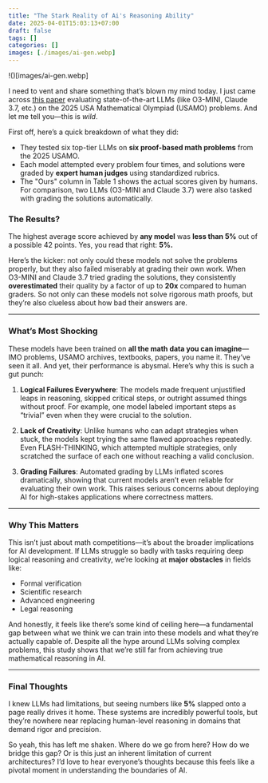 ```yaml
---
title: "The Stark Reality of Ai's Reasoning Ability"
date: 2025-04-01T15:03:13+07:00
draft: false
tags: []
categories: []
images: [./images/ai-gen.webp]
---
```


!()[images/ai-gen.webp]

I need to vent and share something that’s blown my mind today. I just came across [this paper](https://arxiv.org/abs/2503.21934v1) evaluating state-of-the-art LLMs (like O3-MINI, Claude 3.7, etc.) on the 2025 USA Mathematical Olympiad (USAMO) problems. And let me tell you—this is *wild*. 

First off, here’s a quick breakdown of what they did:

- They tested six top-tier LLMs on **six proof-based math problems** from the 2025 USAMO.
- Each model attempted every problem four times, and solutions were graded by **expert human judges** using standardized rubrics.
- The "Ours" column in Table 1 shows the actual scores given by humans. For comparison, two LLMs (O3-MINI and Claude 3.7) were also tasked with grading the solutions automatically.

### The Results?  
The highest average score achieved by **any model** was **less than 5%** out of a possible 42 points. Yes, you read that right: **5%.**  

Here’s the kicker: not only could these models not solve the problems properly, but they also failed miserably at grading their own work. When O3-MINI and Claude 3.7 tried grading the solutions, they consistently **overestimated** their quality by a factor of up to **20x** compared to human graders. So not only can these models not solve rigorous math proofs, but they’re also clueless about how bad their answers are.

---

### What’s Most Shocking  

These models have been trained on **all the math data you can imagine**—IMO problems, USAMO archives, textbooks, papers, you name it. They’ve seen it all. And yet, their performance is abysmal. Here’s why this is such a gut punch:

1. **Logical Failures Everywhere**: The models made frequent unjustified leaps in reasoning, skipped critical steps, or outright assumed things without proof. For example, one model labeled important steps as “trivial” even when they were crucial to the solution.
   
2. **Lack of Creativity**: Unlike humans who can adapt strategies when stuck, the models kept trying the same flawed approaches repeatedly. Even FLASH-THINKING, which attempted multiple strategies, only scratched the surface of each one without reaching a valid conclusion.

3. **Grading Failures**: Automated grading by LLMs inflated scores dramatically, showing that current models aren’t even reliable for evaluating their own work. This raises serious concerns about deploying AI for high-stakes applications where correctness matters.

---

### Why This Matters  

This isn’t just about math competitions—it’s about the broader implications for AI development. If LLMs struggle so badly with tasks requiring deep logical reasoning and creativity, we’re looking at **major obstacles** in fields like:

- Formal verification
- Scientific research
- Advanced engineering
- Legal reasoning

And honestly, it feels like there’s some kind of ceiling here—a fundamental gap between what we think we can train into these models and what they’re actually capable of. Despite all the hype around LLMs solving complex problems, this study shows that we’re still far from achieving true mathematical reasoning in AI.

---

### Final Thoughts  

I knew LLMs had limitations, but seeing numbers like **5%** slapped onto a page really drives it home. These systems are incredibly powerful tools, but they’re nowhere near replacing human-level reasoning in domains that demand rigor and precision.  

So yeah, this has left me shaken. Where do we go from here? How do we bridge this gap? Or is this just an inherent limitation of current architectures? I’d love to hear everyone’s thoughts because this feels like a pivotal moment in understanding the boundaries of AI.

